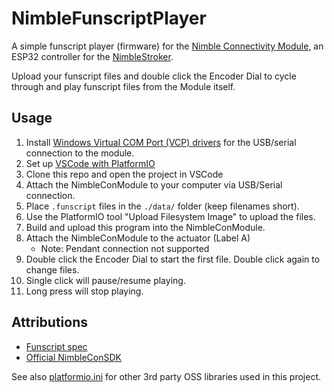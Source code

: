 # NimbleFunscriptPlayer

A simple funscript player (firmware) for the [Nimble Connectivity Module](https://shop.exploratorydevices.com/product/connectivity-module-dev-kit/), an ESP32 controller for the [NimbleStroker](https://shop.exploratorydevices.com/).

Upload your funscript files and double click the Encoder Dial to cycle through and play funscript files from the Module itself.

## Usage

1. Install [Windows Virtual COM Port (VCP) drivers](https://github.com/mnh86/NimbleConModule/blob/feat/docs/docs/setup-guide-windows-arduino-ide1.md#install-windows-virtual-com-port-vcp-drivers) for the USB/serial connection to the module.
2. Set up [VSCode with PlatformIO](https://randomnerdtutorials.com/vs-code-platformio-ide-esp32-esp8266-arduino/)
3. Clone this repo and open the project in VSCode
4. Attach the NimbleConModule to your computer via USB/Serial connection.
5. Place `.funscript` files in the `./data/` folder (keep filenames short).
6. Use the PlatformIO tool "Upload Filesystem Image" to upload the files.
7. Build and upload this program into the NimbleConModule.
8. Attach the NimbleConModule to the actuator (Label A)
   - Note: Pendant connection not supported
9. Double click the Encoder Dial to start the first file. Double click again to change files.
10. Single click will pause/resume playing.
11. Long press will stop playing.

## Attributions

- [Funscript spec](https://devs.handyfeeling.com/docs/scripts/basics/)
- [Official NimbleConSDK](https://github.com/ExploratoryDevices/NimbleConModule)

See also [platformio.ini](./platformio.ini) for other 3rd party OSS libraries used in this project.
